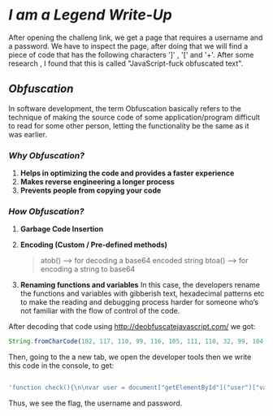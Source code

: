# *I am a Legend Write-Up*

After opening the challeng link, we get a page that requires a username and a password.
We have to inspect the page, after doing that we will find a piece of code that has the following characters '\]' , '\[' and '+'.
After some research , I found that this is called "JavaScript-fuck obfuscated text".

## *Obfuscation*

In software development, the term Obfuscation basically refers to the technique of making the source code of some application/program difficult to read for some other person, letting the functionality be the same as it was earlier.

### *Why Obfuscation?*

1.  **Helps in optimizing the code and provides a faster experience**
2.  **Makes reverse engineering a longer process**
3. **Prevents people from copying your code**

### *How Obfuscation?*

1.  **Garbage Code Insertion**
2. **Encoding (Custom / Pre-defined methods)**

    > atob()  --> for decoding a base64 encoded string
    > btoa()  --> for encoding a string to base64 

3. **Renaming functions and variables**
   In this case, the developers rename the functions and variables with gibberish text, hexadecimal patterns etc to make the reading and debugging process harder for someone who’s not familiar with the flow of control of the code.

After decoding that code using http://deobfuscatejavascript.com/ we got:

```javascript
String.fromCharCode(102, 117, 110, 99, 116, 105, 111, 110, 32, 99, 104, 101, 99, 107, 40, 41, 123, 10, 10, 118, 97, 114, 32, 117, 115, 101, 114, 32, 61, 32, 100, 111, 99, 117, 109, 101, 110, 116, 91, 34, 103, 101, 116, 69, 108, 101, 109, 101, 110, 116, 66, 121, 73, 100, 34, 93, 40, 34, 117, 115, 101, 114, 34, 41, 91, 34, 118, 97, 108, 117, 101, 34, 93, 59, 10, 118, 97, 114, 32, 112, 97, 115, 115, 32, 61, 32, 100, 111, 99, 117, 109, 101, 110, 116, 91, 34, 103, 101, 116, 69, 108, 101, 109, 101, 110, 116, 66, 121, 73, 100, 34, 93, 40, 34, 112, 97, 115, 115, 34, 41, 91, 34, 118, 97, 108, 117, 101, 34, 93, 59, 10, 10, 105, 102, 40, 117, 115, 101, 114, 61, 61, 34, 67, 121, 98, 101, 114, 34, 32, 38, 38, 32, 112, 97, 115, 115, 61, 61, 32, 34, 84, 97, 108, 101, 110, 116, 34, 41, 123, 97, 108, 101, 114, 116, 40, 34, 32, 32, 32, 32, 32, 32, 32, 32, 32, 32, 32, 32, 32, 32, 32, 32, 32, 32, 32, 32, 32, 32, 67, 111, 110, 103, 114, 97, 116, 122, 32, 92, 110, 32, 70, 108, 97, 103, 58, 32, 123, 74, 52, 86, 52, 95, 83, 99, 114, 49, 80, 116, 95, 49, 83, 95, 83, 48, 95, 68, 52, 77, 78, 95, 70, 85, 78, 125, 34, 41, 59, 125, 32, 10, 101, 108, 115, 101, 32, 123, 97, 108, 101, 114, 116, 40, 34, 119, 114, 111, 110, 103, 32, 80, 97, 115, 115, 119, 111, 114, 100, 34, 41, 59, 125, 125)
```

Then, going to the a new tab, we open the developer tools then we write this code in the console, to get:

```javascript

'function check(){\n\nvar user = document["getElementById"]("user")["value"];\nvar pass = document["getElementById"]("pass")["value"];\n\nif(user=="Cyber" && pass== "Talent"){alert("                      Congratz \\n Flag: {J4V4_Scr1Pt_1S_S0_D4MN_FUN}");} \nelse {alert("wrong Password");}}'

```

Thus, we see the flag, the username and password.